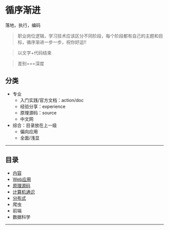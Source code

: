 #   循序渐进

落地，执行，编码

>   职业岗位逻辑，学习技术应该区分不同阶段，每个阶段都有自己的主题和目标，循序渐进一步一步，祝你好运!!

>   以文字+代码结束

>   差别===深度

##  分类
-   专业
    -   入门实践/官方文档：action/doc
    -   经验分享：experience
    -   原理源码：source
    -   中文网
-   综合：目录放在上一级
    -   偏向应用
    -   全面/浅显

----

##  目录
-   [内容](content.md)
-   [Web应用](web/README.md)
-   [原理源码](source/README.md)
-   [计算机通识](computer/README.md)
-   [分布式](distributed/README.md)
-   爬虫
-   前端
-   数据科学

----
